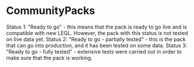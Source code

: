 # CommunityPacks
Status 1: "Ready to go" - this means that the pack is ready to go live and is compatible with new LEQL. However, the pack with this status is not tested on live data yet. 
Status 2: "Ready to go - partially tested" - this is the pack that can go into production, and it has been tested on some data.
Status 3: "Ready to go - fully tested" - extensive tests were carried out in order to make sure that the pack is working. 
